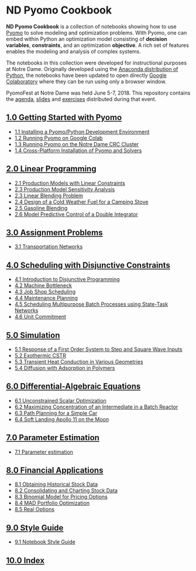 
# ND Pyomo Cookbook

**ND Pyomo Cookbook** is a collection of notebooks showing how to use [Pyomo](http://www.pyomo.org/) to solve
modeling and optimization problems. With Pyomo, one can embed within Python an optimization model consisting of
**decision variables**, **constraints**, and an optimization **objective**. A rich set of features enables the modeling
and analysis of complex systems.

The notebooks in this collection were developed for instructional purposes at Notre Dame. Originally
developed using the [Anaconda distribution of Python](https://www.anaconda.com/download/), the notebooks have been
updated to open directly [Google Colaboratory](https://colab.research.google.com/) where they can be run using
only a browser window.

PyomoFest at Notre Dame was held June 5-7, 2018. This repository contains the
[agenda](https://github.com/jckantor/ND-Pyomo-Cookbook/tree/master/PyomoFest/PyomoFest.md),
[slides](https://github.com/jckantor/ND-Pyomo-Cookbook/tree/master/PyomoFest/slides) and
[exercises](https://github.com/jckantor/ND-Pyomo-Cookbook/tree/master/PyomoFest/exercises_wo_soln/exercises)
distributed during that event.


## [1.0 Getting Started with Pyomo](notebooks/01.00-Getting-Started-with-Pyomo.ipynb)
- [1.1 Installing a Pyomo/Python Development Environment](notebooks/01.01-Installing-Pyomo.ipynb)
- [1.2 Running Pyomo on Google Colab](notebooks/01.02-Running-Pyomo-on-Google-Colab.ipynb)
- [1.3 Running Pyomo on the Notre Dame CRC Cluster](notebooks/01.03-Running-Pyomo-on-the-Notre-Dame-CRC-Cluster.ipynb)
- [1.4 Cross-Platform Installation of Pyomo and Solvers](notebooks/01.04-Cross-Platform-Installation-of-Pyomo-and-Solvers.ipynb)

## [2.0 Linear Programming](notebooks/02.00-Linear-Programming.ipynb)
- [2.1 Production Models with Linear Constraints](notebooks/02.01-Production-Models-with-Linear-Constraints.ipynb)
- [2.3 Production Model Sensitivity Analysis](notebooks/02.02-Production-Model-Sensitivity-Analysis.ipynb)
- [2.3 Linear Blending Problem](notebooks/02.03-Linear-Blending-Problem.ipynb)
- [2.4 Design of a Cold Weather Fuel for a Camping Stove](notebooks/02.04-Mixture-Design-Cold-Weather-Fuel.ipynb)
- [2.5 Gasoline Blending](notebooks/02.05-Gasoline-Blending.ipynb)
- [2.6 Model Predictive Control of a Double Integrator](notebooks/02.06-Model-Predictive-Control-of-a-Double-Integrator.ipynb)

## [3.0 Assignment Problems](notebooks/03.00-Assignment-Problems.ipynb)
- [3.1 Transportation Networks](notebooks/03.01-Transportation-Networks.ipynb)

## [4.0 Scheduling with Disjunctive Constraints](notebooks/04.00-Scheduling-with-Disjunctive-Constraints.ipynb)
- [4.1 Introduction to Disjunctive Programming](notebooks/04.01-Introduction_to_Disjunctive_Programming.ipynb)
- [4.2 Machine Bottleneck](notebooks/04.02-Machine-Bottleneck.ipynb)
- [4.3 Job Shop Scheduling](notebooks/04.03-Job-Shop-Scheduling.ipynb)
- [4.4 Maintenance Planning](notebooks/04.04-Maintenance-Planning.ipynb)
- [4.5 Scheduling Multipurpose Batch Processes using State-Task Networks](notebooks/04.05-Scheduling-Multipurpose-Batch-Processes-using-State-Task_Networks.ipynb)
- [4.6 Unit Commitment](notebooks/04.06-Unit-Commitment.ipynb)

## [5.0 Simulation](notebooks/05.00-Simulation.ipynb)
- [5.1 Response of a First Order System to Step and Square Wave Inputs](notebooks/05.01-Response-of-a-First-Order-System-to-Step-and-Square-Wave-Inputs.ipynb)
- [5.2 Exothermic CSTR](notebooks/05.02-Exothermic-CSTR.ipynb)
- [5.3 Transient Heat Conduction in Various Geometries](notebooks/05.03-Heat_Conduction_in_Various_Geometries.ipynb)
- [5.4 Diffusion with Adsorption in Polymers](notebooks/05.04-Diffusion_Adsorption_in_Polymers.ipynb)

## [6.0 Differential-Algebraic Equations](notebooks/06.00-Differential-Algebraic-Equations.ipynb)
- [6.1 Unconstrained Scalar Optimization](notebooks/06.01-Unconstrained-Scalar-Optimization.ipynb)
- [6.2 Maximizing Concentration of an Intermediate in a Batch Reactor](notebooks/06.02-Maximizing-Concentration-of-an-Intermediate-in-a-Batch-Reactor.ipynb)
- [6.3 Path Planning for a Simple Car](notebooks/06.03-Path-Planning-for-a-Simple-Car.ipynb)
- [6.4 Soft Landing Apollo 11 on the Moon](notebooks/06.04-Soft-Landing-Apollo-11-on-the-Moon.ipynb)

## [7.0 Parameter Estimation](notebooks/07.00-Parameter-Estimation.ipynb)
- [7.1 Parameter estimation](notebooks/07.01-Parameter-Estimation-Catalytic-Reactor.ipynb)

## [8.0 Financial Applications](notebooks/08.00-Financial-Applications.ipynb)
- [8.1 Obtaining Historical Stock Data](notebooks/08.01-Obtaining-Historical-Stock_-ata.ipynb)
- [8.2 Consolidating and Charting Stock Data](notebooks/08.02-Consolidating-and-Charting-Stock-Data.ipynb)
- [8.3 Binomial Model for Pricing Options](notebooks/08.03-Binomial-Model-for-Pricing-Options.ipynb)
- [8.4 MAD Portfolio Optimization](notebooks/08.04-MAD-Portfolio-Optimization.ipynb)
- [8.5 Real Options](notebooks/08.05-Real-Options.ipynb)

## [9.0 Style Guide](notebooks/09.00-pyomo-coding-guide.md)
- [9.1 Notebook Style Guide](notebooks/09.01-notebook-style-guide.ipynb)

## [10.0 Index](genindex.md)